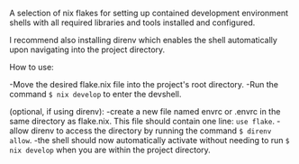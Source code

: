 A selection of nix flakes for setting up contained development environment shells with all required libraries and tools installed and configured.

I recommend also installing direnv which enables the shell automatically upon navigating into the project directory.

How to use:

-Move the desired flake.nix file into the project's root directory.
-Run the command ``$ nix develop`` to enter the devshell.

(optional, if using direnv):
-create a new file named envrc or .envrc in the same directory as flake.nix. This file should contain one line: ``use flake``.
-allow direnv to access the directory by running the command ``$ direnv allow``.
-the shell should now automatically activate without needing to run ``$ nix develop`` when you are within the project directory.

